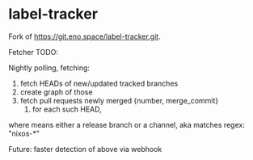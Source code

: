 # label-tracker

Fork of <https://git.eno.space/label-tracker.git>.

Fetcher TODO:

Nightly polling, fetching:

1. fetch HEADs of new/updated tracked branches
1. create graph of those
1. fetch pull requests newly merged {number, merge_commit}
    1. for each such HEAD,

where <interesting> means either a release branch or a channel, aka matches regex: "nixos-*"

Future: faster detection of above via webhook
